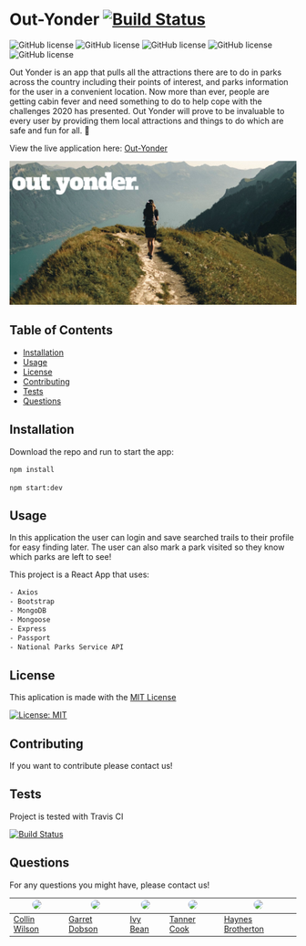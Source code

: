 # Out-Yonder [![Build Status](https://travis-ci.com/wilsoncollin7/project-3.svg?branch=main)](https://travis-ci.com/wilsoncollin7/project-3)
  ![GitHub license](https://img.shields.io/badge/Made%20by-%40wilsoncollin7-orange)
  ![GitHub license](https://img.shields.io/badge/Made%20by-%40gdobson93-blue) 
  ![GitHub license](https://img.shields.io/badge/Made%20by-%40ivybean-yellow) 
  ![GitHub license](https://img.shields.io/badge/Made%20by-%40Tanner336-darkred) 
  ![GitHub license](https://img.shields.io/badge/Made%20by-%40hbrotherton-olive)

  Out Yonder is an app that pulls all the attractions there are to do in parks across the country including their points of interest, and parks information for the user in a convenient location. Now more than ever, people are getting cabin fever and need something to do to help cope with the challenges 2020 has presented. Out Yonder will prove to be invaluable to every user by providing them local attractions and things to do which are safe and fun for all. :rocket:

  View the live application here: [Out-Yonder](https://out-yonder.herokuapp.com/)

  <p align="center">
    <img src="./client/src/components/Background/backgroundImage2.png" width="600">
  </p>

  ## Table of Contents

  - [Installation](#installation)
  - [Usage](#usage)
  - [License](#license)
  - [Contributing](#contributing)
  - [Tests](#tests)
  - [Questions](#questions)

  ## Installation

  Download the repo and run to start the app: 
  ```
  npm install

  npm start:dev
  ```

  ## Usage

  In this application the user can login and save searched trails to their profile for easy finding later. The user can also mark a park visited so they know which parks are left to see!

  This project is a React App that uses:
  ```
  - Axios
  - Bootstrap
  - MongoDB
  - Mongoose
  - Express
  - Passport
  - National Parks Service API
  ```

  ## License

  This aplication is made with the [MIT License](https://opensource.org/licenses/MIT)

  [![License: MIT](https://img.shields.io/badge/License-MIT-yellow.svg)](https://opensource.org/licenses/MIT) 

  ## Contributing

  If you want to contribute please contact us!

  ## Tests

  Project is tested with Travis CI

  [![Build Status](https://travis-ci.com/wilsoncollin7/project-3.svg?branch=main)](https://travis-ci.com/wilsoncollin7/project-3)

  ## Questions

  For any questions you might have, please contact us!

  | <img src="https://avatars2.githubusercontent.com/u/65512203?s=460&u=fb31e3048d1cfa064b8ee0ec696be762b96343f8&v=4" width="120" style="border-radius:50%"/>  | <img src="https://avatars0.githubusercontent.com/u/63761443?s=400&u=19439d633909f578b4ae3a88cfb6a958992c80bf&v=4" width="120" style="border-radius:50%"/> | <img src="https://avatars3.githubusercontent.com/u/66763597?s=400&u=97e0d2c79c57377ad40191a64829d1dee3a9ab48&v=4" width="120" style="border-radius:50%"/>  | <img src="https://avatars2.githubusercontent.com/u/66326002?s=400&u=31b363ef7836d17b6449ac9227b29a84ab5b0400&v=4" width="120" style="border-radius:50%"/> | <img src="https://avatars2.githubusercontent.com/u/66040607?s=400&u=94735e7a02f42695a4c0b297cdbdc9438278a54a&v=4" width="120" style="border-radius:50%"/> |
  | ------------- | ------------- | ------------- | ------------- | ------------- |
  | [Collin Wilson](https://github.com/wilsoncollin7) | [Garret Dobson](https://github.com/gdobson93)  | [Ivy Bean](https://github.com/ivybean)  | [Tanner Cook](https://github.com/Tanner336)  | [Haynes Brotherton](https://github.com/hbrotherton)  |
